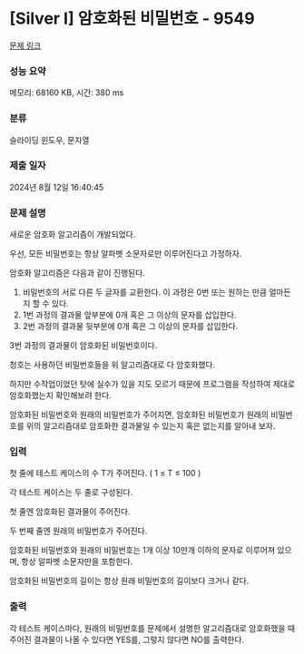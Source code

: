 # [Silver I] 암호화된 비밀번호 - 9549 

[문제 링크](https://www.acmicpc.net/problem/9549) 

### 성능 요약

메모리: 68160 KB, 시간: 380 ms

### 분류

슬라이딩 윈도우, 문자열

### 제출 일자

2024년 8월 12일 16:40:45

### 문제 설명

<p>새로운 암호화 알고리즘이 개발되었다.</p>

<p>우선, 모든 비밀번호는 항상 알파벳 소문자로만 이루어진다고 가정하자.</p>

<p>암호화 알고리즘은 다음과 같이 진행된다.</p>

<ol>
	<li>비밀번호의 서로 다른 두 글자를 교환한다. 이 과정은 0번 또는 원하는 만큼 얼마든지 할 수 있다.</li>
	<li>1번 과정의 결과물 앞부분에 0개 혹은 그 이상의 문자를 삽입한다.</li>
	<li>2번 과정의 결과물 뒷부분에 0개 혹은 그 이상의 문자를 삽입한다.</li>
</ol>

<p>3번 과정의 결과물이 암호화된 비밀번호이다.</p>

<p>청호는 사용하던 비밀번호들을 위 알고리즘대로 다 암호화했다.</p>

<p>하지만 수작업이었던 탓에 실수가 있을 지도 모르기 때문에 프로그램을 작성하여 제대로 암호화했는지 확인해보려 한다.</p>

<p>암호화된 비밀번호와 원래의 비밀번호가 주어지면, 암호화된 비밀번호가 원래의 비밀번호를 위의 알고리즘대로 암호화한 결과물일 수 있는지 혹은 없는지를 알아내 보자.</p>

### 입력 

 <p>첫 줄에 테스트 케이스의 수 T가 주어진다. ( 1 ≤ T ≤ 100 )</p>

<p>각 테스트 케이스는 두 줄로 구성된다.</p>

<p>첫 줄엔 암호화된 결과물이 주어진다.</p>

<p>두 번째 줄엔 원래의 비밀번호가 주어진다.</p>

<p>암호화된 비밀번호와 원래의 비밀번호는 1개 이상 10만개 이하의 문자로 이루어져 있으며, 항상 알파벳 소문자만을 포함한다.</p>

<p>암호화된 비밀번호의 길이는 항상 원래 비밀번호의 길이보다 크거나 같다.</p>

### 출력 

 <p>각 테스트 케이스마다, 원래의 비밀번호를 문제에서 설명한 알고리즘대로 암호화했을 때 주어진 결과물이 나올 수 있다면 YES를, 그렇지 않다면 NO를 출력한다.</p>

